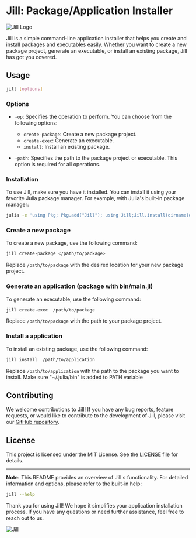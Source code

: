 # Jill: Package/Application Installer

![Jill Logo](jill_logo.png)

Jill is a simple command-line application installer that helps you create and install packages and executables easily. Whether you want to create a new package project, generate an executable, or install an existing package, Jill has got you covered.

## Usage

```bash
jill [options]
```

### Options

- `-op`: Specifies the operation to perform. You can choose from the following options:
  - `create-package`: Create a new package project.
  - `create-exec`: Generate an executable.
  - `install`: Install an existing package.

- `-path`: Specifies the path to the package project or executable. This option is required for all operations.


### Installation
   To use Jill, make sure you have it installed. You can install it using your favorite Julia package manager. For example, with Julia's built-in package manager:

   ```bash
   julia -e 'using Pkg; Pkg.add("Jill"); using Jill;Jill.install(dirname(dirname(Base.find_package("Jill))))'
   ```

### Create a new package

   To create a new package, use the following command:

   ```bash
   jill create-package </path/to/package>
   ```

   Replace `/path/to/package` with the desired location for your new package project.


### Generate an application (package with bin/main.jl)

   To generate an executable, use the following command:

   ```bash
   jill create-exec  /path/to/package
   ```

   Replace `/path/to/package` with the path to your package project.


### **Install a application**

   To install an existing package, use the following command:

   ```bash
   jill install  /path/to/application
   ```

   Replace `/path/to/application` with the path to the package you want to install. Make sure "~/.julia/bin" is added to PATH variable

## Contributing

We welcome contributions to Jill! If you have any bug reports, feature requests, or would like to contribute to the development of Jill, please visit our [GitHub repository](https://github.com/vdayanand/jill).

## License

This project is licensed under the MIT License. See the [LICENSE](LICENSE) file for details.

---

**Note:** This README provides an overview of Jill's functionality. For detailed information and options, please refer to the built-in help:

```bash
jill --help
```

Thank you for using Jill! We hope it simplifies your application installation process. If you have any questions or need further assistance, feel free to reach out to us.

![Jill](jill.png)
